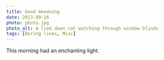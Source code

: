 ```yaml
---
title: Good meowning
date: 2013-09-16
photo: photo.jpg
photo_alt: A lied down cat watching through window blinds
tags: [Boring lines, Misc]
---
```


This morning had an enchanting light.
